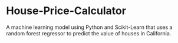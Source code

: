 # House-Price-Calculator
A machine learning model using Python and Scikit-Learn that uses a random forest regressor to predict the value of houses in California.
